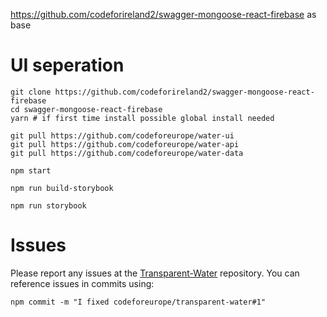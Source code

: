 
https://github.com/codeforireland2/swagger-mongoose-react-firebase as base

# UI seperation 

```shell
git clone https://github.com/codeforireland2/swagger-mongoose-react-firebase
cd swagger-mongoose-react-firebase
yarn # if first time install possible global install needed

git pull https://github.com/codeforeurope/water-ui
git pull https://github.com/codeforeurope/water-api
git pull https://github.com/codeforeurope/water-data

npm start 

npm run build-storybook

npm run storybook
``` 
# Issues

Please report any issues at the [Transparent-Water](https://github.com/codeforeurope/Transparent-Water/issues) repository.
You can reference issues in commits using: 
```
npm commit -m "I fixed codeforeurope/transparent-water#1"
```


